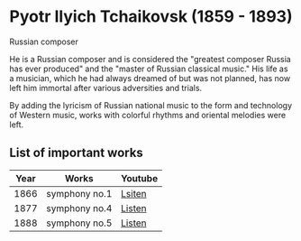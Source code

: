 # Pyotr Ilyich Tchaikovsk (1859 - 1893)

Russian composer

He is a Russian composer and is considered the "greatest composer Russia has ever produced" and the "master of Russian classical music." His life as a musician, which he had always dreamed of but was not planned, has now left him immortal after various adversities and trials.

By adding the lyricism of Russian national music to the form and technology of Western music, works with colorful rhythms and oriental melodies were left.
## List of important works

|Year|Works        |Youtube                                              |
|----|-------------|-----------------------------------------------------|
|1866|symphony no.1|[Lsiten](https://youtu.be/ocIajFkPwyU?feature=shared)|
|1877|symphony no.4|[Listen](https://youtu.be/Y7G5ithbFys?feature=shared)|
|1888|symphony no.5|[Listen](https://youtu.be/a_B02BZp-5Y?feature=shared)|
